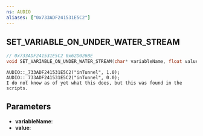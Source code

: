 ```yaml
---
ns: AUDIO
aliases: ["0x733ADF241531E5C2"]
---
```

## SET_VARIABLE_ON_UNDER_WATER_STREAM

```c
// 0x733ADF241531E5C2 0x62D026BE
void SET_VARIABLE_ON_UNDER_WATER_STREAM(char* variableName, float value);
```

```
AUDIO::_733ADF241531E5C2("inTunnel", 1.0);  
AUDIO::_733ADF241531E5C2("inTunnel", 0.0);  
I do not know as of yet what this does, but this was found in the scripts.  
```

## Parameters
* **variableName**: 
* **value**: 

